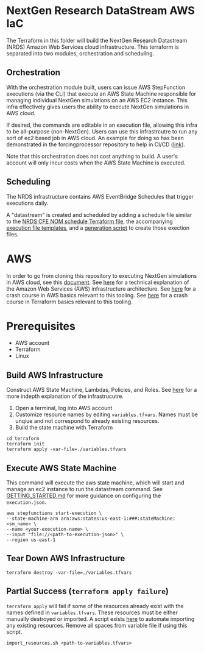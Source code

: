 # NextGen Research DataStream AWS IaC
The Terraform in this folder will build the NextGen Research Datastream (NRDS) Amazon Web Services cloud infrastructure. This terraform is separated into two modules, orchestration and scheduling. 

## Orchestration
With the orchestration module built, users can issue AWS StepFunction executions (via the CLI) that execute an AWS State Machine responsible for managing individual NextGen simulations on an AWS EC2 instance. This infra effectively gives users the ability to execute NextGen simulations in AWS cloud. 

If desired, the commands are editable in an execution file, allowing this infra to be all-purpose (non-NextGen). Users can use this infrastrcutre to run any sort of ec2 based job in AWS cloud. An example for doing so has been demonstrated in the forcingprocessor repository to help in CI/CD ([link](https://github.com/CIROH-UA/forcingprocessor/blob/main/.github/executions/fp_ds_test_execution_arm.json)).

Note that this orchestration does not cost anything to build. A user's account will only incur costs when the AWS State Machine is executed. 

## Scheduling
The NRDS infrastructure contains AWS EventBridge Schedules that trigger executions daily. 

A "datastream" is created and scheduled by adding a schedule file similar to the [NRDS CFE NOM schedule Terraform file](https://github.com/CIROH-UA/ngen-datastream/blob/main/infra/aws/terraform/modules/schedules/nrds_cfe_nom_schedules.tf), the accompanying [execution file templates](https://github.com/CIROH-UA/ngen-datastream/blob/main/infra/aws/terraform/modules/schedules/executions/templates/execution_datastream_VPU_template.json), and a [generation script](https://github.com/CIROH-UA/ngen-datastream/blob/main/infra/aws/python/src/research_datastream/gen_vpu_execs.py) to create those exection files.

# AWS
In order to go from cloning this repository to executing NextGen simulations in AWS cloud, see this [document](https://github.com/CIROH-UA/ngen-datastream/blob/main/infra/aws/terraform/docs/GETTING_STARTED.md).
See [here](https://github.com/CIROH-UA/ngen-datastream/blob/main/infra/aws/terraform/docs/ARCHITECTURE.md) for a technical explanation of the Amazon Web Services (AWS) infrastructure architecture. See [here](https://github.com/CIROH-UA/ngen-datastream/blob/main/infra/aws/terraform/docs/AWS_BASICS.md) for a crash course in AWS basics relevant to this tooling. See [here](https://github.com/CIROH-UA/ngen-datastream/blob/main/infra/aws/terraform/docs/TERRAFORM_BASICS.md) for a crash course in Terraform basics relevant to this tooling.

# Prerequisites
* AWS account
* Terraform
* Linux

## Build AWS Infrastructure
Construct AWS State Machine, Lambdas, Policies, and Roles. See [here](https://github.com/CIROH-UA/ngen-datastream/blob/main/infra/aws/terraform/docs/ARCHITECTURE.md) for a more indepth explanation of the infrastrucutre.
1) Open a terminal, log into AWS account
2) Customize resource names by editing `variables.tfvars`. Names must be unqiue and not correspond to already existing resources. 
3) Build the state machine with Terraform
```
cd terraform
terraform init
terraform apply -var-file=./variables.tfvars
```

## Execute AWS State Machine
This command will execute the aws state machine, which will start and manage an ec2 instance to run the datastream command. See [GETTING_STARTED.md](https://github.com/CIROH-UA/ngen-datastream/blob/main/infra/aws/terraform/docs/GETTING_STARTED.md#create-execution-file) for more guidance on configuring the `execution.json`.
```
aws stepfunctions start-execution \
--state-machine-arn arn:aws:states:us-east-1:###:stateMachine:<sm_name> \
--name <your-execution-name> \
--input "file://<path-to-execution-json>" \
--region us-east-1
```

## Tear Down AWS Infrastructure
```
terraform destroy -var-file=./variables.tfvars
```

## Partial Success (`terraform apply failure`)
`terraform apply` will fail if some of the resources already exist with the names defined in `variables.tfvars`. These resources must be either manually destroyed or imported. A script exists [here](https://github.com/CIROH-UA/ngen-datastream/blob/main/infra/aws/shell/import_resources.sh) to automate importing any existing resources. Remove all spaces from variable file if using this script.
```
import_resources.sh <path-to-variables.tfvars>
```
